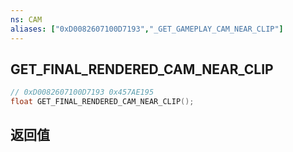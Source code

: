 ```yaml
---
ns: CAM
aliases: ["0xD0082607100D7193","_GET_GAMEPLAY_CAM_NEAR_CLIP"]
---
```

## GET_FINAL_RENDERED_CAM_NEAR_CLIP

```c
// 0xD0082607100D7193 0x457AE195
float GET_FINAL_RENDERED_CAM_NEAR_CLIP();
```

## 返回值
